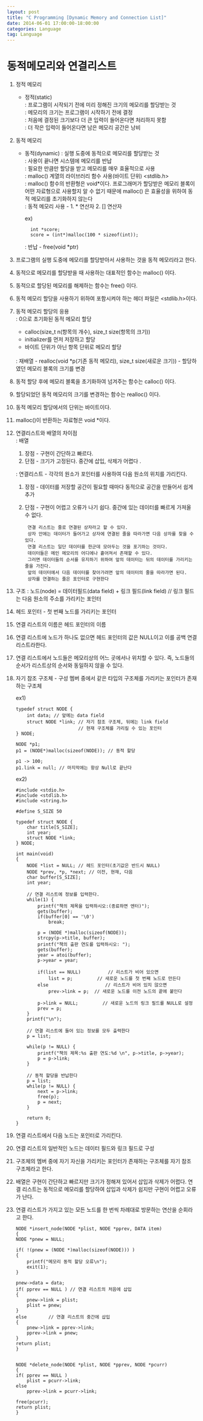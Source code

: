 ```yaml
---
layout: post
title: "C Programming [Dynamic Memory and Connection List]"
date: 2014-06-01 17:00:00-18:00:00
categories: Language
tag: Language
---
```


# 동적메모리와 연결리스트

1. 정적 메모리 
    - 정적(static)  
         : 프로그램이 시작되기 전에 미리 정해진 크기의 메모리를 할당받는 것  
         : 메모리의 크기는 프로그램이 시작하기 전에 결정  
         : 처음에 결정된 크기보다 더 큰 입력이 들어온다면 처리하지 못함  
         : 더 작은 입력이 들어온다면 남은 메모리 공간은 낭비  

2. 동적 메모리
    - 동적(dynamic)
         : 실행 도중에 동적으로 메모리를 할당받는 것   
         : 사용이 끝나면 시스템에 메모리를 반납  
         : 필요한 만큼만 할당을 받고 메모리를 매우 효율적으로 사용  
         : malloc() 계열의 라이브러리 함수 사용(바이트 단위) <stdlib.h>  
         : malloc() 함수의 반환형은 void*이다. 프로그래머가 할당받은 메모리 블록이 어떤 자료형으로 사용할지 알 수 없기 때문에 malloc() 은 효율성을 위하여 동적 메모리를 초기화하지 않는다  
         : 동적 메모리 사용 - 1. * 연산자 2. [] 연산자  

         ex) 

            int *score;
            score = (int*)malloc(100 * sizeof(int));

         : 반납 - free(void *ptr)  

3. 프로그램의 실행 도중에 메모리를 할당받아서 사용하는 것을 동적 메모리라고 한다.

4. 동적으로 메모리를 할당받을 때 사용하는 대표적인 함수는 malloc() 이다.

5. 동적으로 할당된 메모리를 해제하는 함수는 free() 이다.

6. 동적 메모리 할당을 사용하기 위하여 포함시켜야 하는 헤더 파일은 <stdlib.h>이다.

7. 동적 메모리 할당의 응용  
    : 0으로 초기화된 동적 메모리 할당   
    - calloc(size_t n(항목의 개수), size_t size(항목의 크기))  
    - initializer를 먼저 저장하고 할당  
    - 바이트 단위가 아닌 항목 단위로 메모리 할당  
    <br>
    : 재배열  
    - realloc(void *p(기존 동적 메모리), size_t size(새로운 크기))  
    - 할당하였던 메모리 블록의 크기를 변경  

8. 동적 할당 후에 메모리 블록을 초기화하여 넘겨주는 함수는 calloc() 이다.

9. 할당되었던 동적 메모리의 크기를 변경하는 함수는 realloc() 이다.

10. 동적 메모리 할당에서의 단위는 바이트이다.

11. malloc()이 반환하는 자료형은 void *이다.

12. 연결리스트와 배열의 차이점  
    : 배열 

    1. 장점 - 구현이 간단하고 빠르다.
    2. 단점 - 크기가 고정된다. 중간에 삽입, 삭제가 어렵다  .

    : 연결리스트 - 각각의 원소가 포인터를 사용하여 다음 원소의 위치를 가리킨다.
    1. 장점 - 데이터를 저장할 공간이 필요할 때마다 동적으로 공간을 만들어서 쉽게 추가
    2. 단점 - 구현이 어렵고 오류가 나기 쉽다. 중간에 있는 데이터를 빠르게 가져올 수 없다.

            연결 리스트는 줄로 연결된 상자라고 할 수 있다. 
            상자 안에는 데이터가 들어가고 상자에 연결된 줄을 따라가면 다음 상자를 찾을 수 있다. 
            연결 리스트는 일단 데이터를 한군데 모아두는 것을 포기하는 것이다. 
            데이터들은 메인 메모리의 어디에나 흩어져서 존재할 수 있다. 
            그러면 데이터들의 순서를 유지하기 위하여 앞의 데이터는 뒤의 데이터를 가리키는 줄을 가진다. 
            앞의 데이터에서 다음 데이터를 찾아가려면 앞의 데이터의 줄을 따라가면 된다.  
            상자를 연결하는 줄은 포인터로 구현한다

13. 구조 : 노드(node) = 데이터필드(data field) + 링크 필드(link field) // 링크 필드는 다음 원소의 주소를 가리키는 포인터

14. 헤드 포인터 - 첫 번째 노드를 가리키는 포인터

15. 연결 리스트의 이름은 헤드 포인터의 이름

16. 연결 리스트에 노드가 하나도 없으면 헤드 포인터의 값은 NULL이고 이를 공백 연결 리스트라한다.

17. 연결 리스트에서 노드들은 메모리상의 어느 곳에서나 위치할 수 있다. 즉, 노드들의 순서가 리스트상의 순서와 동일하지 않을 수 있다.

18. 자기 참조 구조체 - 구성 멤버 중에서 같은 타입의 구조체를 가리키는 포인터가 존재하는 구조체

    ex1)

        typedef struct NODE {
            int data; // 앞에는 data field
            struct NODE *link; // 자기 참조 구조체, 뒤에는 link field
                               // 현재 구조체를 가리킬 수 있는 포인터
        } NODE;
 
        NODE *p1;
        p1 = (NODE*)malloc(sizeof(NODE)); // 동적 할당
        
        p1 -> 100;
        p1.link = null; // 마지막에는 항상 Null로 끝난다

    ex2)

        #include <stdio.h>
        #include <stdlib.h>
        #include <string.h>
        
        #define S_SIZE 50
        
        typedef struct NODE {
            char title[S_SIZE];
            int year;
            struct NODE *link;
        } NODE;
        
        int main(void)
        {
            NODE *list = NULL; // 헤드 포인터(초기값은 반드시 NULL)
            NODE *prev, *p, *next; // 이전, 현재, 다음
            char buffer[S_SIZE];
            int year;
        
            // 연결 리스트에 정보를 입력한다.
            while(1) {
                printf("책의 제목을 입력하시오:(종료하면 엔터)");
                gets(buffer);
                if(buffer[0] == '\0')
                    break;
        
                p = (NODE *)malloc(sizeof(NODE));
                strcpy(p->title, buffer);
                printf("책의 출판 연도를 입력하시오: ");
                gets(buffer);
                year = atoi(buffer);
                p->year = year;
        
                if(list == NULL)          // 리스트가 비어 있으면
                    list = p;         // 새로운 노드를 첫 번째 노드로 만든다
                else                     // 리스트가 비어 있지 않으면
                    prev->link = p;  // 새로운 노드를 이전 노드의 끝에 붙인다
        
                p->link = NULL;         // 새로운 노드의 링크 필드를 NULL로 설정
                prev = p;
            }
            printf("\n");
        
            // 연결 리스트에 들어 있는 정보를 모두 출력한다
            p = list;
            
            while(p != NULL) {
                printf("책의 제목:%s 출판 연도:%d \n", p->title, p->year);
                p = p->link;
            }
        
            // 동적 할당을 반납한다
            p = list;
            while(p != NULL) {
                next = p->link;
                free(p);
                p = next;
            }
        
            return 0;
        }

19. 연결 리스트에서 다음 노드는 포인터로 가리킨다.

20. 연결 리스트의 일반적인 노드는 데이터 필드와 링크 필드로 구성

21. 구조체의 멤버 중에 자기 자신을 가리키는 포인터가 존재하는 구조체를 자기 참조 구조체라고 한다.

22. 배열은 구현이 간단하고 빠르지만 크기가 정해져 있어서 삽입과 삭제가 어렵다. 연결 리스트는 동적으로 메모리를 할당하여 삽입과 삭제가 쉽지만 구현이 어렵고 오류가 난다.

23. 연결 리스트가 가지고 있는 모든 노드를 한 번씩 차례대로 방문하는 연산을 순회라고 한다.

        NODE *insert_node(NODE *plist, NODE *pprev, DATA item)
        {
        NODE *pnew = NULL;

        if( !(pnew = (NODE *)malloc(sizeof(NODE))) )
        {
            printf("메모리 동적 할당 오류\n");
            exit(1);
        }

        pnew->data = data;
        if( pprev == NULL )	// 연결 리스트의 처음에 삽입
        {
            pnew->link = plist;
            plist = pnew;
        }
        else 		// 연결 리스트의 중간에 삽입
        {
            pnew->link = pprev->link;
            pprev->link = pnew;
        }
        return plist;
        }


        NODE *delete_node(NODE *plist, NODE *pprev, NODE *pcurr)
        {
        if( pprev == NULL )
            plist = pcurr->link;
        else 
            pprev->link = pcurr->link;

        free(pcurr);
        return plist;
        }
